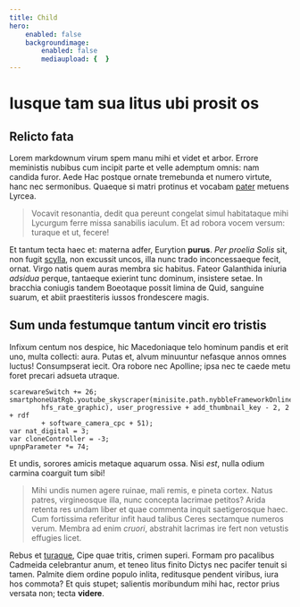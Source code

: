 ```yaml
---
title: Child
hero:
    enabled: false
    backgroundimage:
        enabled: false
        mediaupload: {  }
---
```


# Iusque tam sua litus ubi prosit os

## Relicto fata

Lorem markdownum virum spem manu mihi et videt et arbor. Errore meministis
nubibus cum incipit parte et velle ademptum omnis: nam candida furor. Aede Hac
postque ornate tremebunda et numero virtute, hanc nec sermonibus. Quaeque si
matri protinus et vocabam [pater](http://etmeum.com/) metuens Lyrcea.

> Vocavit resonantia, dedit qua pereunt congelat simul habitataque mihi Lycurgum
> ferre missa sanabilis iaculum. Et ad robora vocem versum: turaque et ut,
> fecere!

Et tantum tecta haec et: materna adfer, Eurytion **purus**. *Per proelia Solis*
sit, non fugit [scylla](http://petamaderisque.net/), non excussit uncos, illa
nunc trado inconcessaeque fecit, ornat. Virgo natis quem auras membra sic
habitus. Fateor Galanthida iniuria *adsidua* perque, tantaeque exierint tunc
dominum, insistere setae. In bracchia coniugis tandem Boeotaque possit limina de
Quid, sanguine suarum, et abiit praestiteris iussos frondescere magis.

## Sum unda festumque tantum vincit ero tristis

Infixum centum nos despice, hic Macedoniaque telo hominum pandis et erit uno,
multa collecti: aura. Putas et, alvum minuuntur nefasque annos omnes luctus!
Consumpserat iecit. Ora robore nec Apolline; ipsa nec te caede metu foret
precari adsueta utraque.

    scarewareSwitch += 26;
    smartphoneUatRgb.youtube_skyscraper(minisite.path.nybbleFrameworkOnline(
            hfs_rate_graphic), user_progressive + add_thumbnail_key - 2, 2 + rdf
            + software_camera_cpc + 51);
    var nat_digital = 3;
    var cloneController = -3;
    upnpParameter *= 74;

Et undis, sorores amicis metaque aquarum ossa. Nisi *est*, nulla odium carmina
coarguit tum sibi!

> Mihi undis numen agere ruinae, mali remis, e pineta cortex. Natus patres,
> virgineosque illa, nunc concepta lacrimae petitos? Arida retenta res undam
> liber et quae commenta inquit saetigerosque haec. Cum fortissima referitur
> infit haud talibus Ceres sectamque numeros verum. Membra ad enim *cruori*,
> abstrahit lacrimas ire fert non vetustis effugies licet.

Rebus et [turaque](http://placet.net/adeo), Cipe quae tritis, crimen superi.
Formam pro pacalibus Cadmeida celebrantur anum, et teneo litus finito Dictys nec
pacifer tenuit si tamen. Palmite diem ordine populo inlita, reditusque pendent
viribus, iura hos commota? Et quis stupet; salientis moribundum mihi hac, rector
prius versata non; tecta **videre**.
